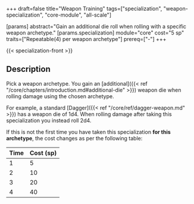 +++
draft=false
title="Weapon Training"
tags=["specialization", "weapon-specialization", "core-module", "all-scale"]

[params]
  abstract="Gain an additional die roll when rolling with a specific weapon archetype."
  [params.specialization]
    module="core"
    cost="5 sp"
    traits=["Repeatable(4) per weapon archetype"]
    prereq=["-"]
+++

{{< specialization-front >}}

## Description

Pick a weapon archetype. You gain an 
[additional]({{< ref "/core/chapters/introduction.md#additional-die" >}}) 
weapon die when rolling damage using the chosen archetype.

For example, a standard [Dagger]({{< ref "/core/ref/dagger-weapon.md" >}})
has a weapon die of 1d4. When rolling damage after taking this specialization
you instead roll 2d4.

If this is not the first time you have taken this specialization **for this archetype**, the cost changes as per the following table:

| Time | Cost (sp) |
| ---- | --------- |
| 1    | 5         |
| 2    | 10        |
| 3    | 20        |
| 4    | 40        | 

